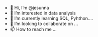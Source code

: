 - 👋 Hi, I’m @jesunna
- 👀 I’m interested in data analysis
- 🌱 I’m currently learning SQL, Pyhthon....
- 💞️ I’m looking to collaborate on ...
- 📫 How to reach me ...

<!---
jesunna/jesunna is a ✨ special ✨ repository because its `README.md` (this file) appears on your GitHub profile.
You can click the Preview link to take a look at your changes.
--->
